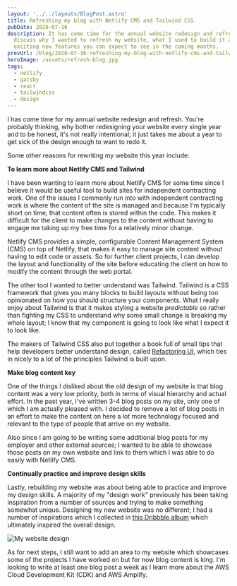 ```yaml
---
layout: '../../layouts/BlogPost.astro'
title: Refreshing my blog with Netlify CMS and Tailwind CSS
pubDate: 2020-07-16
description: It has come time for the annual website redesign and refresh. I
  discuss why I wanted to refresh my website, what I used to build it and what
  exciting new features you can expect to see in the coming months.
prevUrl: /blog/2020-07-16-refreshing-my-blog-with-netlify-cms-and-tailwind-css/
heroImage: /assets/refresh-blog.jpg
tags:
  - netlify
  - gatsby
  - react
  - tailwindcss
  - design
---
```


I has come time for my annual website redesign and refresh. You're probably thinking, why bother redesigning your website every single year and to be honest, it's not really intentional; it just takes me about a year to get sick of the design enough to want to redo it.

Some other reasons for rewriting my website this year include:

**To learn more about Netlify CMS and Tailwind**

I have been wanting to learn more about Netlify CMS for some time since I believe it would be useful tool to build sites for independent contracting work. One of the issues I commonly run into with independent contracting work is where the content of the site is managed and because I'm typically short on time, that content often is stored within the code. This makes it difficult for the client to make changes to the content without having to engage me taking up my free time for a relatively minor change.

Netlify CMS provides a simple, configurable Content Management System (CMS) on top of Netlify, that makes it easy to manage site content without having to edit code or assets. So for further client projects, I can develop the layout and functionality of the site before educating the client on how to modify the content through the web portal.

The other tool I wanted to better understand was Tailwind. Tailwind is a CSS framework that gives you many blocks to build layouts without being too opinionated on how you should structure your components. What I really enjoy about Tailwind is that it makes styling a website _predictable_ so rather than fighting my CSS to understand why some small change is breaking my whole layout; I know that my component is going to look like what I expect it to look like.

The makers of Tailwind CSS also put together a book full of small tips that help developers better understand design, called [Refactoring UI](https://refactoringui.com/book/), which ties in nicely to a lot of the principles Tailwind is built upon.

**Make blog content key**

One of the things I disliked about the old design of my website is that blog content was a very low priority, both in terms of visual hierarchy and actual effort. In the past year, I've written 3-4 blog posts on my site, only one of which I am actually pleased with. I decided to remove a lot of blog posts in an effort to make the content on here a lot more technology focused and relevant to the type of people that arrive on my website.

Also since I am going to be writing some additional blog posts for my employer and other external sources; I wanted to be able to showcase those posts on my own website and link to them which I was able to do easily with Netlify CMS.

**Continually practice and improve design skills**

Lastly, rebuilding my website was about being able to practice and improve my design skills. A majority of my "design work" previously has been taking inspiration from a number of sources and trying to make something somewhat unique. Designing my new website was no different; I had a number of inspirations which I collected in [this Dribbble album](https://dribbble.com/timveletta/collections/2170521-Portfolio-Inspiration?utm_source=Clipboard_clipboard_collection&utm_campaign=timveletta&utm_content=Portfolio%20Inspiration&utm_medium=Social_Share) which ultimately inspired the overall design.

![My website design](/assets/blog.jpg 'My website design')

As for next steps, I still want to add an area to my website which showcases some of the projects I have worked on but for now blog content is king. I'm looking to write at least one blog post a week as I learn more about the AWS Cloud Development Kit (CDK) and AWS Amplify.
